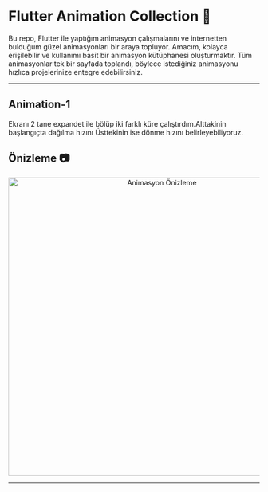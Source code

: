 # Flutter Animation Collection 🎨

Bu repo, Flutter ile yaptığım animasyon çalışmalarını ve internetten bulduğum güzel animasyonları bir araya topluyor. Amacım, kolayca erişilebilir ve kullanımı basit bir animasyon kütüphanesi oluşturmaktır. Tüm animasyonlar tek bir sayfada toplandı, böylece istediğiniz animasyonu hızlıca projelerinize entegre edebilirsiniz.

---

## Animation-1
Ekranı 2 tane expandet ile bölüp iki farklı küre çalıştırdım.Alttakinin başlangıçta dağılma hızını Üsttekinin ise dönme hızını belirleyebiliyoruz.
## Önizleme 📷

<p align="center">
  <img src="https://github.com/user-attachments/assets/31d00f4a-9a9d-40a2-bae9-ff76f7052bbf" alt="Animasyon Önizleme" width="600">
</p>

---




